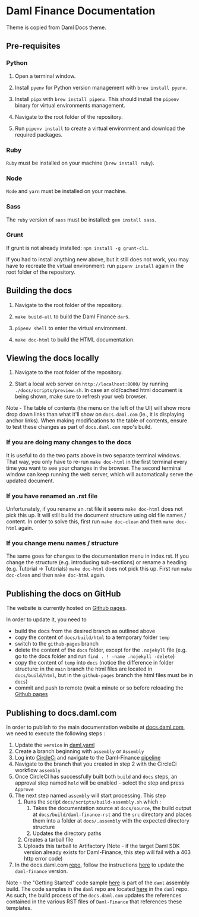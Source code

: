 # Daml Finance Documentation

Theme is copied from Daml Docs theme.

## Pre-requisites

### Python

1. Open a terminal window.

2. Install `pyenv` for Python version management with `brew install pyenv`.

3. Install `pipx` with `brew install pipenv`. This should install the `pipenv` binary for virtual
   environments management.

4. Navigate to the root folder of the repository.

5. Run `pipenv install` to create a virtual environment and download the required packages.

### Ruby

`Ruby` must be installed on your machine (`brew install ruby`).

### Node

`Node` and `yarn` must be installed on your machine.

### Sass

The `ruby` version of `sass` must be installed: `gem install sass`.

### Grunt

If grunt is not already installed: `npm install -g grunt-cli`.

If you had to install anything new above, but it still does not work, you may have to recreate the
virtual environment: run `pipenv install` again in the root folder of the repository.

## Building the docs

1. Navigate to the root folder of the repository.

2. `make build-all` to build the Daml Finance `dar`s.

3. `pipenv shell` to enter the virtual environment.

4. `make doc-html` to build the HTML documentation.

## Viewing the docs locally

1. Navigate to the root folder of the repository.

2. Start a local web server on `http://localhost:8000/` by running `./docs/scripts/preview.sh`. In case an
   old/cached html document is being shown, make sure to refresh your web browser.

Note - The table of contents (the menu on the left of the UI) will show more drop down links than what it'll show on `docs.daml.com`
(ie., it is displaying anchor links).
When making modifications to the table of contents, ensure to test these changes as part of `docs.daml.com` repo's build.

### If you are doing many changes to the docs

It is useful to do the two parts above in two separate terminal windows. That way, you only have to
re-run `make doc-html` in the first terminal every time you want to see your changes in the browser.
The second terminal window can keep running the web server, which will automatically serve the
updated document.

### If you have renamed an .rst file

Unfortunately, if you rename an .rst file it seems `make doc-html` does not pick this up. It will
still build the document structure using old file names / content. In order to solve this, first
run `make doc-clean` and then `make doc-html` again.

### If you change menu names / structure

The same goes for changes to the documentation menu in index.rst. If you change the
structure (e.g. introducing sub-sections) or rename a heading (e.g. Tutorial -> Tutorials)
`make doc-html` does not pick this up. First run `make doc-clean` and then `make doc-html` again.

## Publishing the docs on GitHub

The website is currently hosted on
[Github pages](https://digital-asset.github.io/daml-finance/).

In order to update it, you need to

- build the docs from the desired branch as outlined above
- copy the content of `docs/build/html` to a temporary folder `temp`
- switch to the `github-pages` branch
- delete the content of the `docs` folder, except for the `.nojekyll` file (e.g. go to the docs folder and run `find . ! -name .nojekyll -delete`)
- copy the content of `temp` into `docs` (notice the difference in folder structure: in the `main` branch the html files are located in `docs/build/html`, but in the `github-pages` branch the html files must be in `docs`)
- commit and push to remote (wait a minute or so before reloading the [Github pages](https://digital-asset.github.io/daml-finance/)

## Publishing to docs.daml.com

In order to publish to the main documentation website at [docs.daml.com](http://docs.daml.com), we need to execute the following steps :

1. Update the `version` in [daml.yaml](daml.yaml)
2. Create a branch beginning with `assembly` or `Assembly`
3. Log into [CircleCi](https://app.circleci.com/) and navigate to the Daml-Finance [pipeline](https://app.circleci.com/pipelines/github/digital-asset/daml-finance)
4. Navigate to the branch that you created in step 2 with the CircleCi workflow `assembly`
5. Once CircleCI has successfully built both `build` and `docs` steps, an approval step named `hold` will be enabled - select the step and press `Approve`
6. The next step named `assembly` will start processing. This step
   1. Runs the script `docs/scripts/build-assembly.sh` which :
      1. Takes the documentation source at `docs/source`, the build output at `docs/build/daml-finance-rst` and the `src` directory and places them into a folder at `docs/.assembly` with the expected directory structure
      2. Updates the directory paths
   2. Creates a tarball file
   3. Uploads this tarball to Artifactory (Note - if the target Daml SDK version already exists for Daml-Finance, this step will fail with a 403 http error code)
7. In the docs.daml.com [repo](https://github.com/digital-asset/docs.daml.com), follow the instructions [here](https://github.com/digital-asset/docs.daml.com/blob/main/README.md#making-changes-to-the-next-unreleased-version) to update the `daml-finance` version.

Note - the "Getting Started" code sample [here](docs/code-samples/getting-started) is part of the `daml` assembly build. The code samples in the `daml` repo are located [here](https://github.com/digital-asset/daml/tree/main/templates/quickstart-finance) in the `daml` repo. As such, the build process of the `docs.daml.com` updates the references contained in the various RST files of `Daml-Finance` that references these templates.
